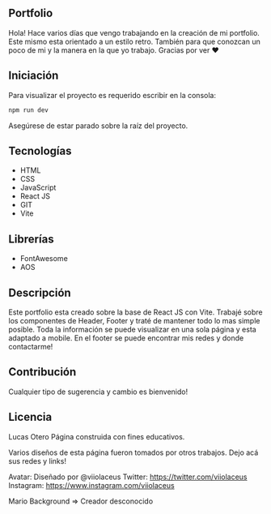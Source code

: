 ## Portfolio

Hola! Hace varios días que vengo trabajando en la creación de mi portfolio. Este mismo esta orientado a un estilo retro. También para que conozcan un poco de mi y la manera en la que yo trabajo. Gracias por ver ♥


## Iniciación
Para visualizar el proyecto es requerido escribir en la consola:
```bash
npm run dev
```
Asegúrese de estar parado sobre la raíz del proyecto.

## Tecnologías
* HTML
* CSS
* JavaScript
* React JS
* GIT
* Vite

## Librerías
* FontAwesome
* AOS


## Descripción
Este portfolio esta creado sobre la base de React JS con Vite. Trabajé sobre los componentes de Header, Footer y traté de mantener todo lo mas simple posible. Toda la información se puede visualizar en una sola página y esta adaptado a mobile. En el footer se puede encontrar mis redes y donde contactarme!

## Contribución
Cualquier tipo de sugerencia y cambio es bienvenido!

## Licencia
Lucas Otero
Página construida con fines educativos.

Varios diseños de esta página fueron tomados por otros trabajos. Dejo acá sus redes y links!

Avatar: 
Diseñado por @viiolaceus
Twitter: https://twitter.com/viiolaceus
Instagram: https://www.instagram.com/viiolaceus

Mario Background => Creador desconocido 
